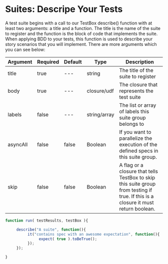 # Suites: Descripe Your Tests

A test suite begins with a call to our TestBox describe() function with at least two arguments: a title and a function. The title is the name of the suite to register and the function is the block of code that implements the suite. When applying BDD to your tests, this function is used to describe your story scenarios that you will implement. There are more arguments which you can see below:

|Argument|Required|Default|Type|Description|
|--|--|--|--|--|
|title|true|---|string|The title of the suite to register|
|body|true|---|closure/udf|The closure that represents the test suite|
|labels|false|---|string/array|The list or array of labels this suite group belongs to|
|asyncAll|false|false|Boolean|If you want to parallelize the execution of the defined specs in this suite group.|
|skip|false|false|Boolean|A flag or a closure that tells TestBox to skip this suite group from testing if true. If this is a closure it must return boolean.|

```javascript
function run( testResults, testBox ){

     describe("A suite", function(){
          it("contains spec with an awesome expectation", function(){
               expect( true ).toBeTrue();
          });
     });

}
```



